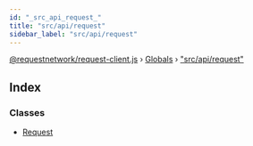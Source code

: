 ```yaml
---
id: "_src_api_request_"
title: "src/api/request"
sidebar_label: "src/api/request"
---
```


[@requestnetwork/request-client.js](../index.md) › [Globals](../globals.md) › ["src/api/request"](_src_api_request_.md)

## Index

### Classes

* [Request](../classes/_src_api_request_.request.md)
